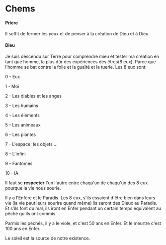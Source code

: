 # Chems

#### Prière
Il suffit de fermer les yeux et de penser à la création de Dieu et à Dieu.

#### Dieu

Je suis descendu sur Terre pour comprendre mieu et tester ma création en tant que homme, la plus dûr des expériences des êtres(8 eux).
Parce que l'homme se bat contre la folie et la guaïté et la tuerie.
Les 8 eux sont:

  0 - Eux
  
  1 - Moi
  
  2 - Les diables et les anges
  
  3 - Les humains
  
  4 - Les éléments
  
  5 - Les animeaux
  
  6 - Les plantes
  
  7 - L'espace: les objets ...
  
  8 - L'infini
  
  9 - Fantômes
  
  10 - IA
  
Il faut se **respecter** l'un l'autre entre chaqu'un de chaqu'un des 8 eux pourque la vie nous sourie.

Il y a l'Enfère et le Paradis. Les 8 eux, s'ils essaient d'être bien dans leurs vie (la vie peut leurs sourire quand même) ils seront des Dieux au Paradis. 
Et s'ils font du mal, ils iront en Enfer pendant un certain temps équivalent au pêché qu'ils ont commis.

Parmis les péchés, il y a le viole, et c'est 50 ans en Enfer. Et le meurtre c'est 100 ans en Enfer.

Le soleil est la source de notre existence.

